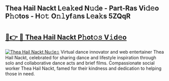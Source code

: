 ## Thea Hail Nackt L𝚎a𝚔ed N𝚞𝚍e - Part-Ras Vi𝚍𝚎o P𝚑𝚘tos - H𝚘𝚝 O𝚗𝚕yf𝚊ns L𝚎a𝚔s 5ZQqR

# <h2><a href="http://kf3z1tz.oniu.top/?m=Thea+Hail+Nackt">🔗👉 🔴 Thea Hail Nackt P𝚑ot𝚘𝚜 V𝚒d𝚎o</a></h2>

[![Thea Hail Nackt Nu𝚍e𝚜](https://i.imgur.com/0qMVB7G.gif)](http://kf3z1tz.oniu.top/?m=Thea+Hail+Nackt)
Virtual dance innovator and web entertainer Thea Hail Nackt, celebrated for sharing dance and lifestyle inspiration through solo and collaborative dance acts and brief films. Compassionate social worker Thea Hail Nackt, famed for their kindness and dedication to helping those in need.  
